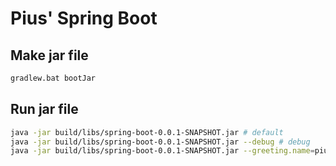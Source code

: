 # Pius' Spring Boot

## Make jar file
```bash
gradlew.bat bootJar
```

## Run jar file
```bash
java -jar build/libs/spring-boot-0.0.1-SNAPSHOT.jar # default
java -jar build/libs/spring-boot-0.0.1-SNAPSHOT.jar --debug # debug
java -jar build/libs/spring-boot-0.0.1-SNAPSHOT.jar --greeting.name=pius # set greeting.name
```